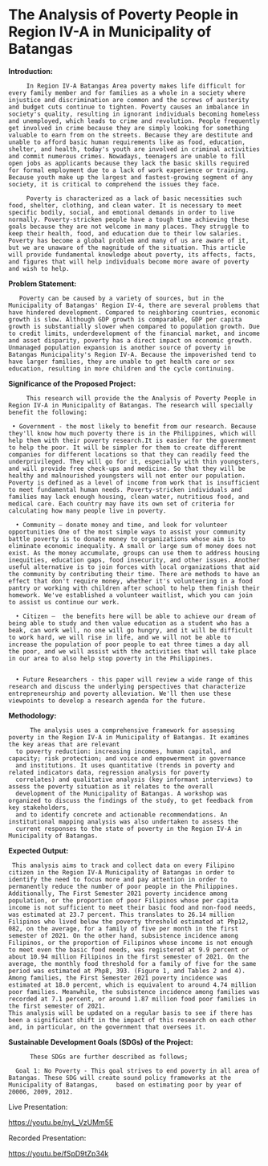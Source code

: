 # The Analysis of Poverty People in Region IV-A in Municipality of Batangas

**Introduction:**

         In Region IV-A Batangas Area poverty makes life difficult for every family member and for families as a whole in a society where injustice and discrimination are common and the screws of austerity and budget cuts continue to tighten. Poverty causes an imbalance in society's quality, resulting in ignorant individuals becoming homeless and unemployed, which leads to crime and revolution. People frequently get involved in crime because they are simply looking for something valuable to earn from on the streets. Because they are destitute and unable to afford basic human requirements like as food, education, shelter, and health, today's youth are involved in criminal activities and commit numerous crimes. Nowadays, teenagers are unable to fill open jobs as applicants because they lack the basic skills required for formal employment due to a lack of work experience or training. Because youth make up the largest and fastest-growing segment of any society, it is critical to comprehend the issues they face.
            
         Poverty is characterized as a lack of basic necessities such food, shelter, clothing, and clean water. It is necessary to meet specific bodily, social, and emotional demands in order to live normally. Poverty-stricken people have a tough time achieving these goals because they are not welcome in many places. They struggle to keep their health, food, and education due to their low salaries. Poverty has become a global problem and many of us are aware of it, but we are unaware of the magnitude of the situation. This article will provide fundamental knowledge about poverty, its affects, facts, and figures that will help individuals become more aware of poverty and wish to help.

**Problem Statement:**

       Poverty can be caused by a variety of sources, but in the Municipality of Batangas' Region IV-4, there are several problems that have hindered development. Compared to neighboring countries, economic growth is slow. Although GDP growth is comparable, GDP per capita growth is substantially slower when compared to population growth. Due to credit limits, underdevelopment of the financial market, and income and asset disparity, poverty has a direct impact on economic growth. Unmanaged population expansion is another source of poverty in Batangas Municipality's Region IV-A. Because the impoverished tend to have larger families, they are unable to get health care or sex education, resulting in more children and the cycle continuing.

**Significance of the Proposed Project:**
      
         This research will provide the the Analysis of Poverty People in Region IV-A in Municipality of Batangas. The research will specially benefit the following: 
	 
	 • Government - the most likely to benefit from our research. Because they'll know how much poverty there is in the Philippines, which will help them with their poverty research.It is easier for the government to help the poor. It will be simpler for them to create different companies for different locations so that they can readily feed the underprivileged. They will go for it, especially with thin youngsters, and will provide free check-ups and medicine. So that they will be healthy and malnourished youngsters will not enter our population. Poverty is defined as a level of income from work that is insufficient to meet fundamental human needs. Poverty-stricken individuals and families may lack enough housing, clean water, nutritious food, and medical care. Each country may have its own set of criteria for calculating how many people live in poverty.

      • Community – donate money and time, and look for volunteer opportunities One of the most simple ways to assist your community battle poverty is to donate money to organizations whose aim is to eliminate economic inequality. A small or large sum of money does not exist. As the money accumulate, groups can use them to address housing inequities, education gaps, food insecurity, and other issues. Another useful alternative is to join forces with local organizations that aid the community by contributing their time. There are methods to have an effect that don't require money, whether it's volunteering in a food pantry or working with children after school to help them finish their homework. We've established a volunteer waitlist, which you can join to assist us continue our work.
      
      • Citizen –  the benefits here will be able to achieve our dream of being able to study and then value education as a student who has a beak, can work well, no one will go hungry, and it will be difficult to work hard, we will rise in life, and we will not be able to increase the population of poor people to eat three times a day all the poor, and we will assist with the activities that will take place in our area to also help stop poverty in the Philippines.


      • Future Researchers - this paper will review a wide range of this research and discuss the underlying perspectives that characterize entrepreneurship and poverty alleviation. We'll then use these viewpoints to develop a research agenda for the future.
      
**Methodology:**

      	  The analysis uses a comprehensive framework for assessing poverty in the Region IV-A in Municipality of Batangas. It examines the key areas that are relevant 
      to poverty reduction: increasing incomes, human capital, and capacity; risk protection; and voice and empowerment in governance 
      and institutions. It uses quantitative (trends in poverty and related indicators data, regression analysis for poverty 
      correlates) and qualitative analysis (key informant interviews) to assess the poverty situation as it relates to the overall 
      development of the Municipality of Batangas. A workshop was organized to discuss the findings of the study, to get feedback from key stakeholders,
      and to identify concrete and actionable recommendations. An institutional mapping analysis was also undertaken to assess the 
      current responses to the state of poverty in the Region IV-A in Municipality of Batangas.

**Expected Output:**
        
     This analysis aims to track and collect data on every Filipino citizen in the Region IV-A Municipality of Batangas in order to identify the need to focus more and pay attention in order to permanently reduce the number of poor people in the Philippines. Additionally, The First Semester 2021 poverty incidence among population, or the proportion of poor Filipinos whose per capita income is not sufficient to meet their basic food and non-food needs, was estimated at 23.7 percent. This translates to 26.14 million Filipinos who lived below the poverty threshold estimated at Php12, 082, on the average, for a family of five per month in the first semester of 2021. On the other hand, subsistence incidence among Filipinos, or the proportion of Filipinos whose income is not enough to meet even the basic food needs, was registered at 9.9 percent or about 10.94 million Filipinos in the first semester of 2021. On the average, the monthly food threshold for a family of five for the same period was estimated at Php8, 393. (Figure 1, and Tables 2 and 4). Among families, the First Semester 2021 poverty incidence was estimated at 18.0 percent, which is equivalent to around 4.74 million poor families. Meanwhile, the subsistence incidence among families was recorded at 7.1 percent, or around 1.87 million food poor families in the first semester of 2021. 
    This analysis will be updated on a regular basis to see if there has been a significant shift in the impact of this research on each other and, in particular, on the government that oversees it.


**Sustainable Development Goals (SDGs) of the Project:**
	
          These SDGs are further described as follows;

      Goal 1: No Poverty - This goal strives to end poverty in all area of Batangas. These SDG will create sound policy frameworks at the Municipality of Batangas, 	based on estimating poor by year of 20006, 2009, 2012.

Live Presentation:

https://youtu.be/nyL_VzUMm5E

Recorded Presentation:

https://youtu.be/fSpD9tZp34k

